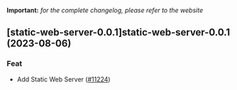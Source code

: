 **Important:**
*for the complete changelog, please refer to the website*




## [static-web-server-0.0.1]static-web-server-0.0.1 (2023-08-06)

### Feat

- Add Static Web Server ([#11224](https://github.com/truecharts/charts/issues/11224))
  
  